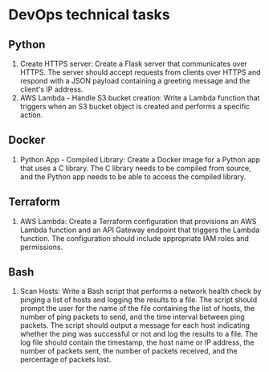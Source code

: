 # DevOps technical tasks
## Python
1. Create HTTPS server: Create a Flask server that communicates over HTTPS. The
server should accept requests from clients over HTTPS and respond with a JSON
payload containing a greeting message and the client's IP address.
2. AWS Lambda - Handle S3 bucket creation: Write a Lambda function that triggers
when an S3 bucket object is created and performs a specific action.
## Docker
1. Python App - Compiled Library: Create a Docker image for a Python app that uses a
C library. The C library needs to be compiled from source, and the Python app needs to
be able to access the compiled library.
## Terraform
1. AWS Lambda: Create a Terraform configuration that provisions an AWS Lambda
function and an API Gateway endpoint that triggers the Lambda function. The
configuration should include appropriate IAM roles and permissions.
## Bash
1. Scan Hosts: Write a Bash script that performs a network health check by pinging a list
of hosts and logging the results to a file. The script should prompt the user for the name
of the file containing the list of hosts, the number of ping packets to send, and the time
interval between ping packets. The script should output a message for each host
indicating whether the ping was successful or not and log the results to a file. The log file
should contain the timestamp, the host name or IP address, the number of packets sent,
the number of packets received, and the percentage of packets lost.
